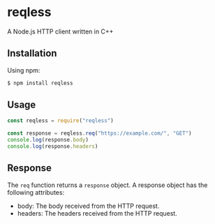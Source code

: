 # reqless
A Node.js HTTP client written in C++

## Installation

Using npm:

```bash
$ npm install reqless
```

## Usage
```js
const reqless = require("reqless")

const response = reqless.req("https://example.com/", "GET")
console.log(response.body)
console.log(response.headers)
```

## Response
The `req` function returns a `response` object.
A response object has the following attributes:
  - body: The body received from the HTTP request.
  - headers: The headers received from the HTTP request.
